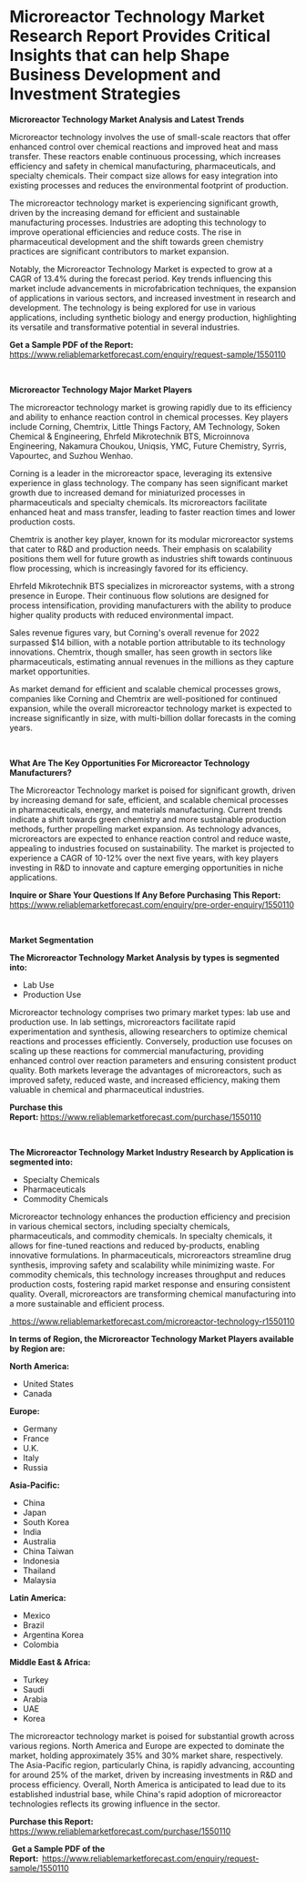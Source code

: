 <p><h1>Microreactor Technology Market Research Report Provides Critical Insights that can help Shape Business Development and Investment Strategies</h1></p><p><strong>Microreactor Technology Market Analysis and Latest Trends</strong></p>
<p><p>Microreactor technology involves the use of small-scale reactors that offer enhanced control over chemical reactions and improved heat and mass transfer. These reactors enable continuous processing, which increases efficiency and safety in chemical manufacturing, pharmaceuticals, and specialty chemicals. Their compact size allows for easy integration into existing processes and reduces the environmental footprint of production.</p><p>The microreactor technology market is experiencing significant growth, driven by the increasing demand for efficient and sustainable manufacturing processes. Industries are adopting this technology to improve operational efficiencies and reduce costs. The rise in pharmaceutical development and the shift towards green chemistry practices are significant contributors to market expansion.</p><p>Notably, the Microreactor Technology Market is expected to grow at a CAGR of 13.4% during the forecast period. Key trends influencing this market include advancements in microfabrication techniques, the expansion of applications in various sectors, and increased investment in research and development. The technology is being explored for use in various applications, including synthetic biology and energy production, highlighting its versatile and transformative potential in several industries.</p></p>
<p><strong>Get a Sample PDF of the Report:&nbsp;</strong> <a href="https://www.reliablemarketforecast.com/enquiry/request-sample/1550110?utm_campaign=3507&utm_medium=2&utm_source=Github&utm_content=ia&utm_term=19042025&utm_id=microreactor-technology">https://www.reliablemarketforecast.com/enquiry/request-sample/1550110</a></p>
<p>&nbsp;</p>
<p><strong>Microreactor Technology Major Market Players</strong></p>
<p><p>The microreactor technology market is growing rapidly due to its efficiency and ability to enhance reaction control in chemical processes. Key players include Corning, Chemtrix, Little Things Factory, AM Technology, Soken Chemical & Engineering, Ehrfeld Mikrotechnik BTS, Microinnova Engineering, Nakamura Choukou, Uniqsis, YMC, Future Chemistry, Syrris, Vapourtec, and Suzhou Wenhao.</p><p>Corning is a leader in the microreactor space, leveraging its extensive experience in glass technology. The company has seen significant market growth due to increased demand for miniaturized processes in pharmaceuticals and specialty chemicals. Its microreactors facilitate enhanced heat and mass transfer, leading to faster reaction times and lower production costs.</p><p>Chemtrix is another key player, known for its modular microreactor systems that cater to R&D and production needs. Their emphasis on scalability positions them well for future growth as industries shift towards continuous flow processing, which is increasingly favored for its efficiency.</p><p>Ehrfeld Mikrotechnik BTS specializes in microreactor systems, with a strong presence in Europe. Their continuous flow solutions are designed for process intensification, providing manufacturers with the ability to produce higher quality products with reduced environmental impact.</p><p>Sales revenue figures vary, but Corning's overall revenue for 2022 surpassed $14 billion, with a notable portion attributable to its technology innovations. Chemtrix, though smaller, has seen growth in sectors like pharmaceuticals, estimating annual revenues in the millions as they capture market opportunities.</p><p>As market demand for efficient and scalable chemical processes grows, companies like Corning and Chemtrix are well-positioned for continued expansion, while the overall microreactor technology market is expected to increase significantly in size, with multi-billion dollar forecasts in the coming years.</p></p>
<p>&nbsp;</p>
<p><strong>What Are The Key Opportunities For Microreactor Technology Manufacturers?</strong></p>
<p><p>The Microreactor Technology market is poised for significant growth, driven by increasing demand for safe, efficient, and scalable chemical processes in pharmaceuticals, energy, and materials manufacturing. Current trends indicate a shift towards green chemistry and more sustainable production methods, further propelling market expansion. As technology advances, microreactors are expected to enhance reaction control and reduce waste, appealing to industries focused on sustainability. The market is projected to experience a CAGR of 10-12% over the next five years, with key players investing in R&D to innovate and capture emerging opportunities in niche applications.</p></p>
<p><strong>Inquire or Share Your Questions If Any Before Purchasing This Report:</strong> <a href="https://www.reliablemarketforecast.com/enquiry/pre-order-enquiry/1550110?utm_campaign=3507&utm_medium=2&utm_source=Github&utm_content=ia&utm_term=19042025&utm_id=microreactor-technology">https://www.reliablemarketforecast.com/enquiry/pre-order-enquiry/1550110</a></p>
<p>&nbsp;</p>
<p><strong>Market Segmentation</strong></p>
<p><strong>The Microreactor Technology Market Analysis by types is segmented into:</strong></p>
<p><ul><li>Lab Use</li><li>Production Use</li></ul></p>
<p><p>Microreactor technology comprises two primary market types: lab use and production use. In lab settings, microreactors facilitate rapid experimentation and synthesis, allowing researchers to optimize chemical reactions and processes efficiently. Conversely, production use focuses on scaling up these reactions for commercial manufacturing, providing enhanced control over reaction parameters and ensuring consistent product quality. Both markets leverage the advantages of microreactors, such as improved safety, reduced waste, and increased efficiency, making them valuable in chemical and pharmaceutical industries.</p></p>
<p><strong>Purchase this Report:&nbsp;</strong><a href="https://www.reliablemarketforecast.com/purchase/1550110?utm_campaign=3507&utm_medium=2&utm_source=Github&utm_content=ia&utm_term=19042025&utm_id=microreactor-technology">https://www.reliablemarketforecast.com/purchase/1550110</a></p>
<p>&nbsp;</p>
<p><strong>The Microreactor Technology Market Industry Research by Application is segmented into:</strong></p>
<p><ul><li>Specialty Chemicals</li><li>Pharmaceuticals</li><li>Commodity Chemicals</li></ul></p>
<p><p>Microreactor technology enhances the production efficiency and precision in various chemical sectors, including specialty chemicals, pharmaceuticals, and commodity chemicals. In specialty chemicals, it allows for fine-tuned reactions and reduced by-products, enabling innovative formulations. In pharmaceuticals, microreactors streamline drug synthesis, improving safety and scalability while minimizing waste. For commodity chemicals, this technology increases throughput and reduces production costs, fostering rapid market response and ensuring consistent quality. Overall, microreactors are transforming chemical manufacturing into a more sustainable and efficient process.</p></p>
<p><a href="https://www.reliablemarketforecast.com/microreactor-technology-r1550110?utm_campaign=3507&utm_medium=2&utm_source=Github&utm_content=ia&utm_term=19042025&utm_id=microreactor-technology">&nbsp;https://www.reliablemarketforecast.com/microreactor-technology-r1550110</a></p>
<p><strong>In terms of Region, the Microreactor Technology Market Players available by Region are:</strong></p>
<p>
    <p> <strong> North America: </strong>
        <ul>
            <li>United States</li>
            <li>Canada</li>
        </ul>
        </p> 
    <p> <strong> Europe: </strong>
        <ul>
            <li>Germany</li>
            <li>France</li>
            <li>U.K.</li>
            <li>Italy</li>
            <li>Russia</li>
        </ul>
        </p> 
    <p> <strong> Asia-Pacific: </strong>
        <ul>
            <li>China</li>
            <li>Japan</li>
            <li>South Korea</li>
            <li>India</li>
            <li>Australia</li>
            <li>China Taiwan</li>
            <li>Indonesia</li>
            <li>Thailand</li>
            <li>Malaysia</li>
        </ul>
        </p> 
    <p> <strong> Latin America: </strong>
        <ul>
            <li>Mexico</li>
            <li>Brazil</li>
            <li>Argentina Korea</li>
            <li>Colombia</li>
        </ul>
        </p> 
    <p> <strong> Middle East & Africa: </strong>
        <ul>
            <li>Turkey</li>
            <li>Saudi</li>
            <li>Arabia</li>
            <li>UAE</li>
            <li>Korea</li>
        </ul>
    </p>
    </p>
<p><p>The microreactor technology market is poised for substantial growth across various regions. North America and Europe are expected to dominate the market, holding approximately 35% and 30% market share, respectively. The Asia-Pacific region, particularly China, is rapidly advancing, accounting for around 25% of the market, driven by increasing investments in R&D and process efficiency. Overall, North America is anticipated to lead due to its established industrial base, while China's rapid adoption of microreactor technologies reflects its growing influence in the sector.</p></p>
<p><strong>Purchase this Report: </strong><a href="https://www.reliablemarketforecast.com/purchase/1550110?utm_campaign=3507&utm_medium=2&utm_source=Github&utm_content=ia&utm_term=19042025&utm_id=microreactor-technology">https://www.reliablemarketforecast.com/purchase/1550110</a></p>
<p>&nbsp;<strong>Get a Sample PDF of the Report:&nbsp;&nbsp;</strong><a href="https://www.reliablemarketforecast.com/enquiry/request-sample/1550110?utm_campaign=3507&utm_medium=2&utm_source=Github&utm_content=ia&utm_term=19042025&utm_id=microreactor-technology">https://www.reliablemarketforecast.com/enquiry/request-sample/1550110</a></p>
<p><strong></strong></p>
<p><p></p><p></p><p></p></p>